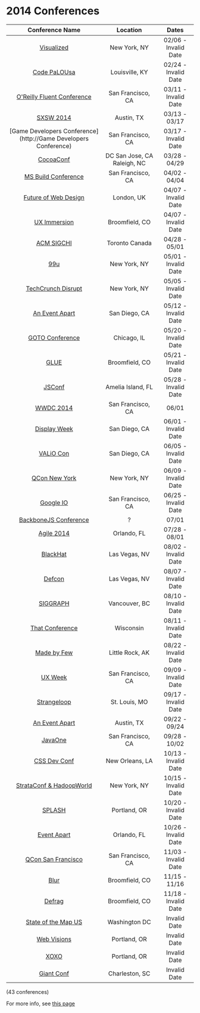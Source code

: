 2014 Conferences
=====================

| Conference Name                                                                                   | Location                    | Dates             | 
| :--:                                                                                              | :--:                        | :--:              | 
| [Visualized](http://visualized.com/2014/)                                                         | New York, NY                | 02/06 - Invalid Date| 
| [Code PaLOUsa](http://www.codepalousa.com)                                                        | Louisville, KY              | 02/24 - Invalid Date| 
| [O'Reilly Fluent Conference](http://fluentconf.com/)                                              | San Francisco, CA           | 03/11 - Invalid Date| 
| [SXSW 2014](http://sxsw.com/)                                                                     | Austin, TX                  | 03/13 - 03/17     | 
| [Game Developers Conference](http://Game Developers Conference)                                   | San Francisco, CA           | 03/17 - Invalid Date| 
| [CocoaConf](http://cocoaconf.com/)                                                                | DC San Jose, CA Raleigh, NC | 03/28 - 04/29     | 
| [MS Build Conference](null)                                                                       | San Francisco, CA           | 04/02 - 04/04     | 
| [Future of Web Design](https://futureofwebdesign.com/london-2014/)                                | London, UK                  | 04/07 - Invalid Date| 
| [UX Immersion](http://www.uie.com/events/ux_immersion/2013/)                                      | Broomfield, CO              | 04/07 - Invalid Date| 
| [ACM SIGCHI](http://chi2014.acm.org/)                                                             | Toronto Canada              | 04/28 - 05/01     | 
| [99u](http://conference.99u.com/)                                                                 | New York, NY                | 05/01 - Invalid Date| 
| [TechCrunch Disrupt](http://techcrunch.com/events/disrupt-ny-2014/event-home/)                    | New York, NY                | 05/05 - Invalid Date| 
| [An Event Apart](null)                                                                            | San Diego, CA               | 05/12 - Invalid Date| 
| [GOTO Conference](http://gotocon.com/chicago-2014)                                                | Chicago, IL                 | 05/20 - Invalid Date| 
| [GLUE](http://gluecon.com/)                                                                       | Broomfield, CO              | 05/21 - Invalid Date| 
| [JSConf](http://2014.jsconf.us/)                                                                  | Amelia Island, FL           | 05/28 - Invalid Date| 
| [WWDC 2014](https://developer.apple.com/wwdc/)                                                    | San Francisco, CA           | 06/01             | 
| [Display Week](http://displayweek.org/)                                                           | San Diego, CA               | 06/01 - Invalid Date| 
| [VALiO Con](http://valiocon.com/)                                                                 | San Diego, CA               | 06/05 - Invalid Date| 
| [QCon New York](http://qconnewyork.com/)                                                          | New York, NY                | 06/09 - Invalid Date| 
| [Google IO](https://plus.google.com/+SundarPichai/posts/hVVvM5MJU3d)                              | San Francisco, CA           | 06/25 - Invalid Date| 
| [BackboneJS Conference](http://backboneconf.com/)                                                 | ?                           | 07/01             | 
| [Agile 2014](http://agile2014.agilealliance.org/)                                                 | Orlando, FL                 | 07/28 - 08/01     | 
| [BlackHat](http://www.blackhat.com/us-14/)                                                        | Las Vegas, NV               | 08/02 - Invalid Date| 
| [Defcon](https://www.defcon.org/index.html)                                                       | Las Vegas, NV               | 08/07 - Invalid Date| 
| [SIGGRAPH](http://s2014.siggraph.org/)                                                            | Vancouver, BC               | 08/10 - Invalid Date| 
| [That Conference](http://www.thatconference.com/)                                                 | Wisconsin                   | 08/11 - Invalid Date| 
| [Made by Few](http://www.madebyfew.com/)                                                          | Little Rock, AK             | 08/22 - Invalid Date| 
| [UX Week](http://uxweek.com/)                                                                     | San Francisco, CA           | 09/09 - Invalid Date| 
| [Strangeloop](https://thestrangeloop.com/)                                                        | St. Louis, MO               | 09/17 - Invalid Date| 
| [An Event Apart](http://aneventapart.com/event/austin-2014)                                       | Austin, TX                  | 09/22 - 09/24     | 
| [JavaOne](http://www.oracle.com/javaone/index.html)                                               | San Francisco, CA           | 09/28 - 10/02     | 
| [CSS Dev Conf](http://2014.cssdevconf.com/)                                                       | New Orleans, LA             | 10/13 - Invalid Date| 
| [StrataConf & HadoopWorld](http://strataconf.com/)                                                | New York, NY                | 10/15 - Invalid Date| 
| [SPLASH](http://splashcon.org/)                                                                   | Portland, OR                | 10/20 - Invalid Date| 
| [Event Apart](http://aneventapart.com/event/orlando-2014)                                         | Orlando, FL                 | 10/26 - Invalid Date| 
| [QCon San Francisco](http://qconsf.com/)                                                          | San Francisco, CA           | 11/03 - Invalid Date| 
| [Blur](http://www.blurcon.com/2012/)                                                              | Broomfield, CO              | 11/15 - 11/16     | 
| [Defrag](http://www.defragcon.com/)                                                               | Broomfield, CO              | 11/18 - Invalid Date| 
| [State of the Map US](http://stateofthemap.us/)                                                   | Washington DC               | Invalid Date      | 
| [Web Visions](http://www.webvisionsevent.com/portland/)                                           | Portland, OR                | Invalid Date      | 
| [XOXO](http://2014.xoxofest.com/)                                                                 | Portland, OR                | Invalid Date      | 
| [Giant Conf](http://giantconf.com/)                                                               | Charleston, SC              | Invalid Date      | 

(43 conferences)

For more info, see [this page](https://github.com/minhongrails/events)